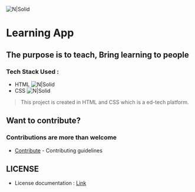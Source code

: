 ![N|Solid](https://raw.githubusercontent.com/AyushSarode/LearningApp/main/images/logo.png)
# Learning App
## The purpose is to teach, Bring learning to people
### Tech Stack Used :
- HTML    ![N|Solid](https://img.icons8.com/ios-glyphs/15/000000/html-5.png)
- CSS     ![N|Solid](https://img.icons8.com/ios-glyphs/15/000000/css3.png)
> This project is created in HTML and CSS which is a ed-tech platform. 
## Want to contribute? 
### Contributions are more than welcome 
- [Contribute](https://github.com/AyushSarode/LearningApp/blob/main/CONTRIBUTING.md) - Contributing guidelines
##  LICENSE
- License documentation : [Link](https://github.com/AyushSarode/LearningApp/blob/main/LICENSE) 
